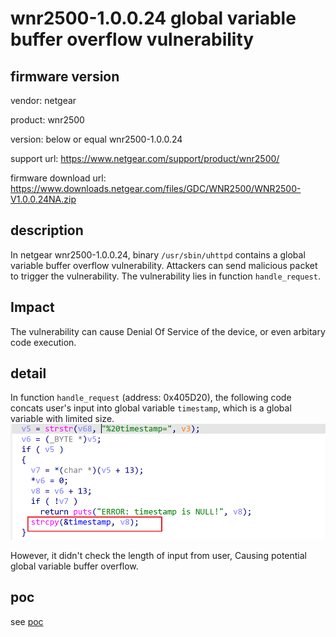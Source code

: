 # wnr2500-1.0.0.24 global variable buffer overflow vulnerability
## firmware version
vendor: netgear

product: wnr2500

version: below or equal wnr2500-1.0.0.24

support url: https://www.netgear.com/support/product/wnr2500/

firmware download url: https://www.downloads.netgear.com/files/GDC/WNR2500/WNR2500-V1.0.0.24NA.zip

## description
In netgear wnr2500-1.0.0.24, binary `/usr/sbin/uhttpd` contains a global variable buffer overflow vulnerability. Attackers can send malicious packet to trigger the vulnerability. The vulnerability lies in function `handle_request`.


## Impact
The vulnerability can cause Denial Of Service of the device, or even arbitary code execution.

## detail
In function `handle_request` (address: 0x405D20), the following code concats user's input into global variable `timestamp`, which is a global variable with limited size.
![alt text](image.png)

However, it didn't check the length of input from user, Causing potential global variable buffer overflow. 


## poc
see [poc](./poc)
